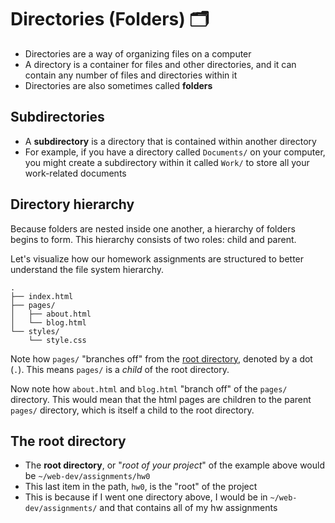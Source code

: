 # Directories (Folders) 🗂️
- Directories are a way of organizing files on a computer
- A directory is a container for files and other directories, and it can contain any number of files and directories within it
- Directories are also sometimes called **folders**

## Subdirectories
- A **subdirectory** is a directory that is contained within another directory
- For example, if you have a directory called `Documents/` on your computer, you might create a subdirectory within it called `Work/` to store all your work-related documents

## Directory hierarchy
Because folders are nested inside one another, a hierarchy of folders begins to form. This hierarchy consists of two roles: child and parent.

Let's visualize how our homework assignments are structured to better understand the file system hierarchy.

```
.
├── index.html
├── pages/
│   ├── about.html
│   └── blog.html
└── styles/
    └── style.css
```

Note how `pages/` "branches off" from the [root directory](#the-root-directory), denoted by a dot (`.`). This means `pages/` is a *child* of the root directory.

Now note how `about.html` and `blog.html` "branch off" of the `pages/` directory. This would mean that the html pages are children to the parent `pages/` directory, which is itself a child to the root directory.

## The root directory
- The **root directory**, or "*root of your project*" of the example above would be `~/web-dev/assignments/hw0`
- This last item in the path, `hw0`, is the "root" of the project
- This is because if I went one directory above, I would be in `~/web-dev/assignments/` and that contains all of my hw assignments